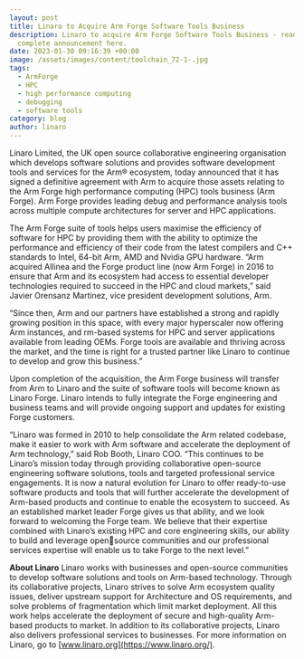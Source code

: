 ```yaml
---
layout: post
title: Linaro to Acquire Arm Forge Software Tools Business
description: Linaro to acquire Arm Forge Software Tools Business - read the
  complete announcement here.
date: 2023-01-30 09:16:39 +00:00
image: /assets/images/content/toolchain_72-1-.jpg
tags:
  - ArmForge
  - HPC
  - high performance computing
  - debugging
  - software tools
category: blog
author: linaro
---
```

Linaro Limited, the UK open source collaborative engineering organisation which develops software solutions and provides software development tools and services for the Arm® ecosystem, today announced that it has signed a definitive agreement with Arm to acquire those assets relating to the Arm Forge high performance computing (HPC) tools business (Arm Forge). Arm Forge provides leading debug and performance analysis tools across multiple compute architectures for server and HPC applications.

The Arm Forge suite of tools helps users maximise the efficiency of software for HPC by providing them with the ability to optimize the performance and efficiency of their code from the latest compilers and C++ standards to Intel, 64-bit Arm, AMD and Nvidia GPU hardware. “Arm acquired Allinea and the Forge product line (now Arm Forge) in 2016 to ensure that Arm and its ecosystem had access to essential developer technologies required to succeed in the HPC and cloud markets,” said Javier Orensanz Martinez, vice president development solutions, Arm. 

“Since then, Arm and our partners have established a strong and rapidly growing position in this space, with every major hyperscaler now offering Arm instances, and rm-based systems for HPC and server applications available from leading OEMs. Forge tools are available and thriving across the market, and the time is right for a trusted partner like Linaro to continue to develop and grow this business.”

Upon completion of the acquisition, the Arm Forge business will transfer from Arm to Linaro and the suite of software tools will become known as Linaro Forge. Linaro intends to fully integrate the Forge engineering and business teams and will provide ongoing support and updates for existing Forge customers.

“Linaro was formed in 2010 to help consolidate the Arm related codebase, make it easier to work with Arm software and accelerate the deployment of Arm technology,” said Rob Booth, Linaro COO. “This continues to be Linaro’s mission today through providing collaborative open-source engineering software solutions, tools and targeted professional service engagements. It is now a natural evolution for Linaro to offer ready-to-use software products and tools that will further accelerate the development of Arm-based products and continue to enable the ecosystem to succeed. As an established market leader Forge gives us that ability, and we look forward to welcoming the Forge team. We believe that their expertise combined with Linaro’s existing HPC and core engineering skills, our ability to build and leverage opensource communities and our professional services expertise will enable us to take Forge to the next level.”

**About Linaro**
Linaro works with businesses and open-source communities to develop software solutions and tools on Arm-based technology. Through its collaborative projects, Linaro strives to solve Arm ecosystem quality issues, deliver upstream support for Architecture and OS requirements, and solve problems of fragmentation which limit market deployment. All this work helps accelerate the deployment of secure and high-quality Arm-based products to market. In addition to its collaborative projects, Linaro also delivers professional services to businesses. For more information on Linaro, go to [www.linaro.org](https://www.linaro.org/).